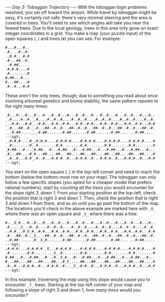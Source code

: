 *--- Day 3: Toboggan Trajectory ---*
With the toboggan login problems resolved, you set off toward the airport. While travel by toboggan might be easy, it's certainly not safe: there's very minimal steering and the area is covered in trees. You'll need to see which angles will take you near the fewest trees. 
Due to the local geology, trees in this area only grow on exact integer coordinates in a grid. You make a map (your puzzle input) of the open squares (`.`) and trees (`#`) you can see. For example:
```..##.......
#...#...#..
.#....#..#.
..#.#...#.#
.#...##..#.
..#.##.....
.#.#.#....#
.#........#
#.##...#...
#...##....#
.#..#...#.#
```
These aren't the only trees, though; due to something you read about once involving arboreal genetics and biome stability, the same pattern repeats to the right many times:
```_..##......._..##.........##.........##.........##.........##.......  ---&gt;
_#...#...#.._#...#...#..#...#...#..#...#...#..#...#...#..#...#...#..
_.#....#..#._.#....#..#..#....#..#..#....#..#..#....#..#..#....#..#.
_..#.#...#.#_..#.#...#.#..#.#...#.#..#.#...#.#..#.#...#.#..#.#...#.#
_.#...##..#._.#...##..#..#...##..#..#...##..#..#...##..#..#...##..#.
_..#.##....._..#.##.......#.##.......#.##.......#.##.......#.##.....  ---&gt;
_.#.#.#....#_.#.#.#....#.#.#.#....#.#.#.#....#.#.#.#....#.#.#.#....#
_.#........#_.#........#.#........#.#........#.#........#.#........#
_#.##...#..._#.##...#...#.##...#...#.##...#...#.##...#...#.##...#...
_#...##....#_#...##....##...##....##...##....##...##....##...##....#
_.#..#...#.#_.#..#...#.#.#..#...#.#.#..#...#.#.#..#...#.#.#..#...#.#  ---&gt;
```
You start on the open square (`.`) in the top-left corner and need to reach the bottom (below the bottom-most row on your map).
The toboggan can only follow a few specific slopes (you opted for a cheaper model that prefers rational numbers); start by _counting all the trees_ you would encounter for the slope _right 3, down 1_:
From your starting position at the top-left, check the position that is right 3 and down 1. Then, check the position that is right 3 and down 1 from there, and so on until you go past the bottom of the map. 
The locations you'd check in the above example are marked here with `_O_` where there was an open square and `_X_` where there was a tree:
```..##.........##.........##.........##.........##.........##.......  ---&gt;
#.._O_#...#..#...#...#..#...#...#..#...#...#..#...#...#..#...#...#..
.#...._X_..#..#....#..#..#....#..#..#....#..#..#....#..#..#....#..#.
..#.#...#_O_#..#.#...#.#..#.#...#.#..#.#...#.#..#.#...#.#..#.#...#.#
.#...##..#.._X_...##..#..#...##..#..#...##..#..#...##..#..#...##..#.
..#.##.......#._X_#.......#.##.......#.##.......#.##.......#.##.....  ---&gt;
.#.#.#....#.#.#.#._O_..#.#.#.#....#.#.#.#....#.#.#.#....#.#.#.#....#
.#........#.#........_X_.#........#.#........#.#........#.#........#
#.##...#...#.##...#...#._X_#...#...#.##...#...#.##...#...#.##...#...
#...##....##...##....##...#_X_....##...##....##...##....##...##....#
.#..#...#.#.#..#...#.#.#..#..._X_.#.#..#...#.#.#..#...#.#.#..#...#.#  ---&gt;
```
In this example, traversing the map using this slope would cause you to encounter `_7_` trees.
Starting at the top-left corner of your map and following a slope of right 3 and down 1, _how many trees would you encounter?_

